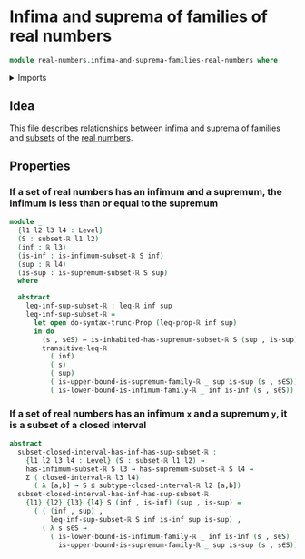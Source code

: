 # Infima and suprema of families of real numbers

```agda
module real-numbers.infima-and-suprema-families-real-numbers where
```

<details><summary>Imports</summary>

```agda
open import foundation.dependent-pair-types
open import foundation.existential-quantification
open import foundation.propositional-truncations
open import foundation.subtypes
open import foundation.universe-levels

open import real-numbers.closed-intervals-real-numbers
open import real-numbers.dedekind-real-numbers
open import real-numbers.inequality-real-numbers
open import real-numbers.infima-families-real-numbers
open import real-numbers.raising-universe-levels-real-numbers
open import real-numbers.subsets-real-numbers
open import real-numbers.suprema-families-real-numbers
```

</details>

## Idea

This file describes relationships between
[infima](real-numbers.infima-families-real-numbers.md) and
[suprema](real-numbers.suprema-families-real-numbers.md) of families and
[subsets](real-numbers.subsets-real-numbers.md) of the
[real numbers](real-numbers.dedekind-real-numbers.md).

## Properties

### If a set of real numbers has an infimum and a supremum, the infimum is less than or equal to the supremum

```agda
module _
  {l1 l2 l3 l4 : Level}
  (S : subset-ℝ l1 l2)
  (inf : ℝ l3)
  (is-inf : is-infimum-subset-ℝ S inf)
  (sup : ℝ l4)
  (is-sup : is-supremum-subset-ℝ S sup)
  where

  abstract
    leq-inf-sup-subset-ℝ : leq-ℝ inf sup
    leq-inf-sup-subset-ℝ =
      let open do-syntax-trunc-Prop (leq-prop-ℝ inf sup)
      in do
        (s , s∈S) ← is-inhabited-has-supremum-subset-ℝ S (sup , is-sup)
        transitive-leq-ℝ
          ( inf)
          ( s)
          ( sup)
          ( is-upper-bound-is-supremum-family-ℝ _ sup is-sup (s , s∈S))
          ( is-lower-bound-is-infimum-family-ℝ _ inf is-inf (s , s∈S))
```

### If a set of real numbers has an infimum `x` and a supremum `y`, it is a subset of a closed interval

```agda
abstract
  subset-closed-interval-has-inf-has-sup-subset-ℝ :
    {l1 l2 l3 l4 : Level} (S : subset-ℝ l1 l2) →
    has-infimum-subset-ℝ S l3 → has-supremum-subset-ℝ S l4 →
    Σ ( closed-interval-ℝ l3 l4)
      ( λ [a,b] → S ⊆ subtype-closed-interval-ℝ l2 [a,b])
  subset-closed-interval-has-inf-has-sup-subset-ℝ
    {l1} {l2} {l3} {l4} S (inf , is-inf) (sup , is-sup) =
      ( ( (inf , sup) ,
          leq-inf-sup-subset-ℝ S inf is-inf sup is-sup) ,
        ( λ s s∈S →
          ( is-lower-bound-is-infimum-family-ℝ _ inf is-inf (s , s∈S) ,
            is-upper-bound-is-supremum-family-ℝ _ sup is-sup (s , s∈S))))
```
